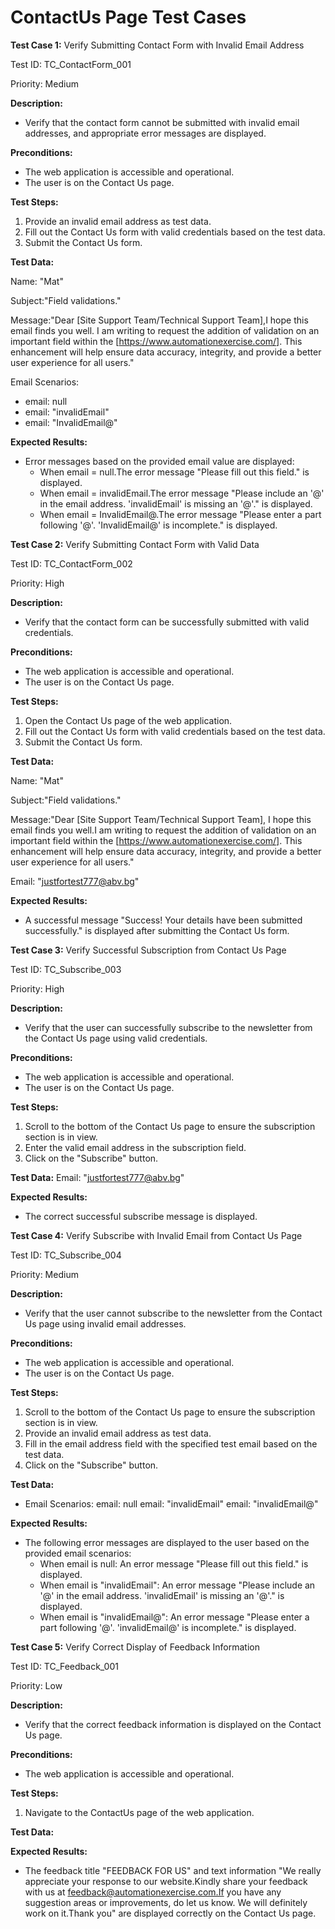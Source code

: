 # ContactUs Page Test Cases

**Test Case 1:** Verify Submitting Contact Form with Invalid Email Address

Test ID: TC_ContactForm_001

Priority: Medium

**Description:** 
- Verify that the contact form cannot be submitted with invalid email addresses, and appropriate error messages are displayed.

**Preconditions:**
- The web application is accessible and operational.
- The user is on the Contact Us page.

**Test Steps:**
1. Provide an invalid email address as test data.
2. Fill out the Contact Us form with valid credentials based on the test data.
3. Submit the Contact Us form.

**Test Data:**

Name: "Mat"

Subject:"Field validations."

Message:"Dear [Site Support Team/Technical Support Team],I hope this email finds you well. 
I am writing to request the addition of validation on an important field within the [https://www.automationexercise.com/]. 
This enhancement will help ensure data accuracy, integrity, and provide a better user experience for all users."

Email Scenarios:
 - email: null
 - email: "invalidEmail"
 - email: "InvalidEmail@"

**Expected Results:**
- Error messages based on the provided email value are displayed:
  - When email = null.The error message "Please fill out this field." is displayed.
  - When email = invalidEmail.The error message "Please include an '@' in the email address. 'invalidEmail' is missing an '@'." is displayed.
  - When email = InvalidEmail@.The error message "Please enter a part following '@'. 'InvalidEmail@' is incomplete." is displayed.

**Test Case 2:** Verify Submitting Contact Form with Valid Data

Test ID: TC_ContactForm_002

Priority: High

**Description:** 
- Verify that the contact form can be successfully submitted with valid credentials.

**Preconditions:**
- The web application is accessible and operational.
- The user is on the Contact Us page.

**Test Steps:**
1. Open the Contact Us page of the web application.
2. Fill out the Contact Us form with valid credentials based on the test data.
3. Submit the Contact Us form.

**Test Data:**

Name: "Mat"

Subject:"Field validations."

Message:"Dear [Site Support Team/Technical Support Team], I hope this email finds you well.I am writing to request the addition of validation on an important field within the [https://www.automationexercise.com/]. This enhancement will help ensure data accuracy, integrity, and provide a better user experience for all users."

Email: "justfortest777@abv.bg"

**Expected Results:**
- A successful message "Success! Your details have been submitted successfully." is displayed after submitting the Contact Us form.
   
**Test Case 3:** Verify Successful Subscription from Contact Us Page

Test ID: TC_Subscribe_003

Priority: High

**Description:** 
- Verify that the user can successfully subscribe to the newsletter from the Contact Us page using valid credentials.

**Preconditions:**
- The web application is accessible and operational.
- The user is on the Contact Us page.

**Test Steps:**
1. Scroll to the bottom of the Contact Us page to ensure the subscription section is in view.
2. Enter the valid email address in the subscription field.
3. Click on the "Subscribe" button.

**Test Data:**
Email: "justfortest777@abv.bg"

**Expected Results:**
- The correct successful subscribe message is displayed.

**Test Case 4:** Verify Subscribe with Invalid Email from Contact Us Page

Test ID: TC_Subscribe_004

Priority: Medium

**Description:** 
- Verify that the user cannot subscribe to the newsletter from the Contact Us page using invalid email addresses.

**Preconditions:**
- The web application is accessible and operational.
- The user is on the Contact Us page.

**Test Steps:**
1. Scroll to the bottom of the Contact Us page to ensure the subscription section is in view.
2. Provide an invalid email address as test data.
3. Fill in the email address field with the specified test email based on the test data.
4. Click on the "Subscribe" button.

**Test Data:**
- Email Scenarios:
        email: null
        email: "invalidEmail"
        email: "invalidEmail@"

**Expected Results:**
- The following error messages are displayed to the user based on the provided email scenarios:
  - When email is null: An error message "Please fill out this field." is displayed.
  - When email is "invalidEmail": An error message "Please include an '@' in the email address. 'invalidEmail' is missing an '@'." is displayed.
  - When email is "invalidEmail@": An error message "Please enter a part following '@'. 'invalidEmail@' is incomplete." is displayed.

**Test Case 5:** Verify Correct Display of Feedback Information

Test ID: TC_Feedback_001

Priority: Low

**Description:** 
- Verify that the correct feedback information is displayed on the Contact Us page.

**Preconditions:**
- The web application is accessible and operational.

**Test Steps:**
1. Navigate to the ContactUs page of the web application.

**Test Data:**

**Expected Results:**
- The feedback title "FEEDBACK FOR US" and text information "We really appreciate your response to our website.Kindly share your feedback with us at feedback@automationexercise.com.If you have any suggestion areas or improvements, do let us know. We will definitely work on it.Thank you" are displayed correctly on the Contact Us page.
